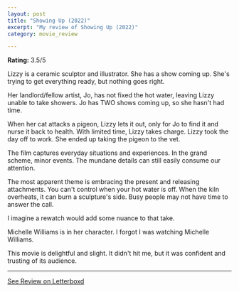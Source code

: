 ```yaml
---
layout: post
title: "Showing Up (2022)"
excerpt: "My review of Showing Up (2022)"
category: movie_review

---
```


**Rating:** 3.5/5

Lizzy is a ceramic sculptor and illustrator. She has a show coming up. She's trying to get everything ready, but nothing goes right.

Her landlord/fellow artist, Jo, has not fixed the hot water, leaving Lizzy unable to take showers. Jo has TWO shows coming up, so she hasn't had time.

When her cat attacks a pigeon, Lizzy lets it out, only for Jo to find it and nurse it back to health. With limited time, Lizzy takes charge. Lizzy took the day off to work. She ended up taking the pigeon to the vet.

The film captures everyday situations and experiences. In the grand scheme, minor events. The mundane details can still easily consume our attention.

The most apparent theme is embracing the present and releasing attachments. You can't control when your hot water is off. When the kiln overheats, it can burn a sculpture's side. Busy people may not have time to answer the call.

I imagine a rewatch would add some nuance to that take.

Michelle Williams is in her character. I forgot I was watching Michelle Williams.

This movie is delightful and slight. It didn't hit me, but it was confident and trusting of its audience.

<hr>

[See Review on Letterboxd](https://boxd.it/5myNCT)
